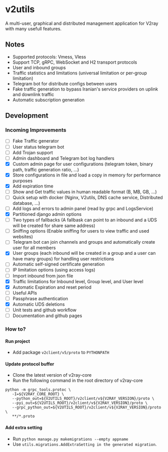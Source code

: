 # v2utils
A multi-user, graphical and distributed management application for V2ray with many usefull features.
## Notes
- Supported protocols: Vmess, Vless
- Support TCP, gRPC, WebSocket and H2 transport protocols
- User and inbound groups
- Traffic statistics and limitations (universal limitation or per-group limitation)
- Telegram bot for distribute configs between users
- Fake traffic generation to bypass Iranian's service providers on uplink and downlink traffic
- Automatic subscription generation

## Development
### Incoming Improvements
- [ ] Fake Traffic generator
- [ ] User status telegram bot
- [ ] Add Trojan support
- [ ] Admin dashboard and Telegram bot log handlers
- [X] Custom admin page for user configurations (telegram token, binary path, traffic generation ratio, ...)
- [X] Store configurations in file and load a copy in memory for performance purposes
- [X] Add expiration time
- [ ] Show and Get traffic values in human readable format (B, MB, GB, ...)
- [ ] Quick setup with docker (Nginx, V2utils, DNS cache service, Distributed database, ...)
- [ ] Add logs and errors to admin panel (read by grpc and LogsService)
- [X] Partitioned django admin options
- [ ] Two types of fallbacks (A fallbask can point to an inbound and a UDS will be created for share same address)
- [ ] Sniffing options (Enable sniffing for users to view traffic and used websites)
- [ ] Telegram bot can join channels and groups and automatically create user for all members
- [X] User groups (each inbound will be created in a group and a user can have many groups) for handling user restrictions
- [ ] Automatic self-signed certificate generation
- [ ] IP limitation options (using access logs)
- [ ] Import inbound from json file
- [X] Traffic limitations for Inbound level, Group level, and User level
- [X] Automatic Expiration and reset period
- [ ] Useful APIs
- [ ] Passphrase authentication
- [X] Automatic UDS deletions
- [ ] Unit tests and github workflow
- [ ] Documentation and github pages

### How to?
#### Run project
- Add package `v2client/v5/proto` to `PYTHONPATH`
#### Update protocol buffer
- Clone the latest version of v2ray-core
- Run the following command in the root directory of v2ray-core
```
python -m grpc_tools.protoc \
   -I=${V2RAY_CORE_ROOT} \
   --python_out=${V2UTILS_ROOT}/v2client/v${V2RAY_VERSION}/proto \
   --pyi_out=${V2UTILS_ROOT}/v2client/v${V2RAY_VERSION}/proto \
   --grpc_python_out=${V2UTILS_ROOT}/v2client/v${V2RAY_VERSION}/proto \
   **/*.proto
```
#### Add extra setting
- Run `python manage.py makemigrations --empty appname`  
- Use `utils.migrations.AddExtraSetting in the generated migration`.
